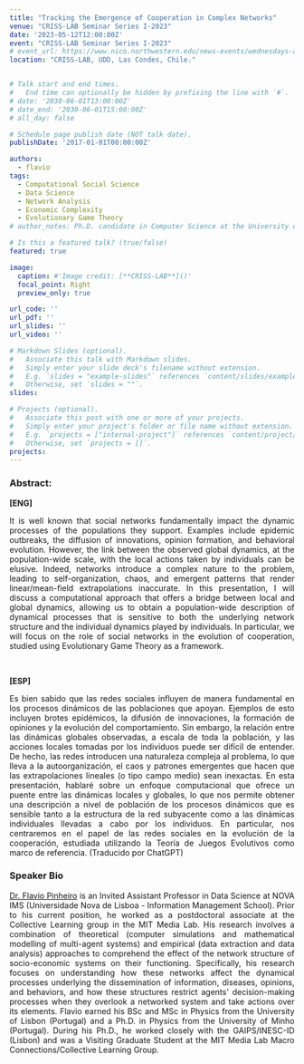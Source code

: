 ```yaml
---
title: "Tracking the Emergence of Cooperation in Complex Networks"
venue: "CRISS-LAB Seminar Series I-2023"
date: '2023-05-12T12:00:00Z'
event: "CRISS-LAB Seminar Series I-2023"
# event_url: https://www.nico.northwestern.edu/news-events/wednesdays-at-nico/speakers-2021.html
location: "CRISS-LAB, UDD, Las Condes, Chile."


# Talk start and end times.
#   End time can optionally be hidden by prefixing the line with `#`.
# date: '2030-06-01T13:00:00Z'
# date_end: '2030-06-01T15:00:00Z'
# all_day: false

# Schedule page publish date (NOT talk date).
publishDate: '2017-01-01T00:00:00Z'

authors: 
  - flavio
tags: 
  - Computational Social Science
  - Data Science
  - Network Analysis
  - Economic Complexity
  - Evolutionary Game Theory
# author_notes: Ph.D. candidate in Computer Science at the University of Toulouse.

# Is this a featured talk? (true/false)
featured: true

image:
  caption: #'Image credit: [**CRISS-LAB**]()'
  focal_point: Right
  preview_only: true

url_code: ''
url_pdf: ''
url_slides: ''
url_video: ''

# Markdown Slides (optional).
#   Associate this talk with Markdown slides.
#   Simply enter your slide deck's filename without extension.
#   E.g. `slides = "example-slides"` references `content/slides/example-slides.md`.
#   Otherwise, set `slides = ""`.
slides:

# Projects (optional).
#   Associate this post with one or more of your projects.
#   Simply enter your project's folder or file name without extension.
#   E.g. `projects = ["internal-project"]` references `content/project/deep-learning/index.md`.
#   Otherwise, set `projects = []`.
projects:
---
```


<head>
<script src="https://cdn.jsdelivr.net/npm/add-to-calendar-button@2" async defer></script>

</head>


<div>
<add-to-calendar-button
  name="Tracking the Emergence of Cooperation in Complex Networks. By Flavio Pinheiro, Ph.D. at CRISS-LAB (Via Zoom)"
  description="Zoom link: https://udd.zoom.us/j/82674667828?pwd=amlmNlk3R0hPZzlFOTRYY2tZRW9Gdz09"
  startDate="2023-05-12"
  endDate="2023-05-12"
  startTime="11:00"
  endTime="12:30"
  location="Virtual"
  options="['Apple','Google','iCal','Microsoft365','Outlook.com','Yahoo']"
  timeZone="America/Santiago"
  trigger="click"
  inline
  listStyle="modal"
  iCalFileName="Reminder-Event"
  >
</add-to-calendar-button>
</div>

### Abstract:
<div>

**[ENG]**
<p align="justify"> It is well known that social networks fundamentally impact the dynamic processes of the populations they support. Examples include epidemic outbreaks, the diffusion of innovations, opinion formation, and behavioral evolution. However, the link between the observed global dynamics, at the population-wide scale, with the local actions taken by individuals can be elusive. Indeed, networks introduce a complex nature to the problem, leading to self-organization, chaos, and emergent patterns that render linear/mean-field extrapolations inaccurate. In this presentation, I will discuss a computational approach that offers a bridge between local and global dynamics, allowing us to obtain a population-wide description of dynamical processes that is sensitive to both the underlying network structure and the individual dynamics played by individuals. In particular, we will focus on the role of social networks in the evolution of cooperation, studied using Evolutionary Game Theory as a framework.</p>
<br>

**[ESP]**
<p align="justify"> Es bien sabido que las redes sociales influyen de manera fundamental en los procesos dinámicos de las poblaciones que apoyan. Ejemplos de esto incluyen brotes epidémicos, la difusión de innovaciones, la formación de opiniones y la evolución del comportamiento. Sin embargo, la relación entre las dinámicas globales observadas, a escala de toda la población, y las acciones locales tomadas por los individuos puede ser difícil de entender. De hecho, las redes introducen una naturaleza compleja al problema, lo que lleva a la autoorganización, el caos y patrones emergentes que hacen que las extrapolaciones lineales (o tipo campo medio) sean inexactas. En esta presentación, hablaré sobre un enfoque computacional que ofrece un puente entre las dinámicas locales y globales, lo que nos permite obtener una descripción a nivel de población de los procesos dinámicos que es sensible tanto a la estructura de la red subyacente como a las dinámicas individuales llevadas a cabo por los individuos. En particular, nos centraremos en el papel de las redes sociales en la evolución de la cooperación, estudiada utilizando la Teoría de Juegos Evolutivos como marco de referencia. (Traducido por ChatGPT)</p>

### Speaker Bio
<p align="justify">  <a href="https://scholar.google.com/citations?user=_nJlyEgAAAAJ&hl=es" target="_blank">Dr. Flavio Pinheiro</a>  is an Invited Assistant Professor in Data Science at NOVA IMS (Universidade Nova de Lisboa - Information Management School). Prior to his current position, he worked as a postdoctoral associate at the Collective Learning group in the MIT Media Lab. His research involves a combination of theoretical (computer simulations and mathematical modelling of multi-agent systems) and empirical (data extraction and data analysis) approaches to comprehend the effect of the network structure of socio-economic systems on their functioning. Specifically, his research focuses on understanding how these networks affect the dynamical processes underlying the dissemination of information, diseases, opinions, and behaviors, and how these structures restrict agents' decision-making processes when they overlook a networked system and take actions over its elements. Flavio earned his BSc and MSc in Physics from the University of Lisbon (Portugal) and a Ph.D. in Physics from the University of Minho (Portugal). During his Ph.D., he worked closely with the GAIPS/INESC-ID (Lisbon) and was a Visiting Graduate Student at the MIT Media Lab Macro Connections/Collective Learning Group.</p>

</div>
